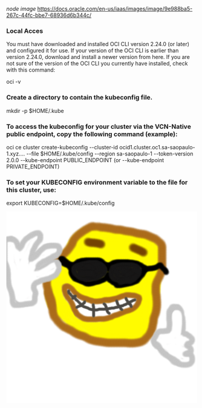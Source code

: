*node image*
https://docs.oracle.com/en-us/iaas/images/image/9e988ba5-267c-44fc-bbe7-68936d6b344c/

### Local Acces
You must have downloaded and installed OCI CLI version 2.24.0 (or later) and configured it for use. If your version of the OCI CLI is earlier than version 2.24.0, download and install a newer version from here. If you are not sure of the version of the OCI CLI you currently have installed, check with this command:

oci -v

### Create a directory to contain the kubeconfig file.
mkdir -p $HOME/.kube

### To access the kubeconfig for your cluster via the VCN-Native public endpoint, copy the following command (example):
oci ce cluster create-kubeconfig --cluster-id ocid1.cluster.oc1.sa-saopaulo-1.xyz.... --file $HOME/.kube/config --region sa-saopaulo-1 --token-version 2.0.0  --kube-endpoint PUBLIC_ENDPOINT (or --kube-endpoint PRIVATE_ENDPOINT)

### To set your KUBECONFIG environment variable to the file for this cluster, use:
export KUBECONFIG=$HOME/.kube/config

![nice](./imgs/img1.jpg)